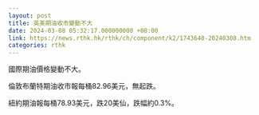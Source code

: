 ```yaml
---
layout: post
title: 英美期油收市變動不大
date: 2024-03-08 05:32:17.000000000 +08:00
link: https://news.rthk.hk/rthk/ch/component/k2/1743640-20240308.htm
categories: rthk
---
```


國際期油價格變動不大。

倫敦布蘭特期油收市報每桶82.96美元，無起跌。

紐約期油報每桶78.93美元，跌20美仙，跌幅約0.3%。
